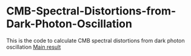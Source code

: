 # CMB-Spectral-Distortions-from-Dark-Photon-Oscillation
This is the code to calculate CMB spectral distortions from dark photon oscillation
[Main result](image_2024-03-04_095005561.png)
